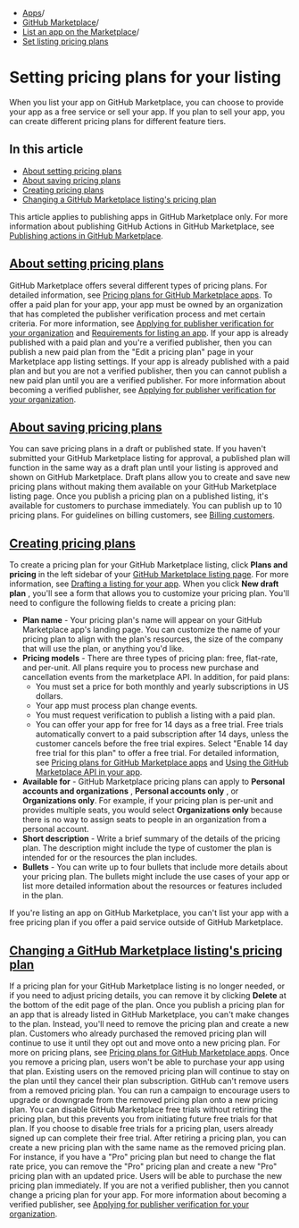   * [Apps](https://docs.github.com/en/apps "Apps")/
  * [GitHub Marketplace](https://docs.github.com/en/apps/github-marketplace "GitHub Marketplace")/
  * [List an app on the Marketplace](https://docs.github.com/en/apps/github-marketplace/listing-an-app-on-github-marketplace "List an app on the Marketplace")/
  * [Set listing pricing plans](https://docs.github.com/en/apps/github-marketplace/listing-an-app-on-github-marketplace/setting-pricing-plans-for-your-listing "Set listing pricing plans")


# Setting pricing plans for your listing
When you list your app on GitHub Marketplace, you can choose to provide your app as a free service or sell your app. If you plan to sell your app, you can create different pricing plans for different feature tiers.
## In this article
  * [About setting pricing plans](https://docs.github.com/en/apps/github-marketplace/listing-an-app-on-github-marketplace/setting-pricing-plans-for-your-listing#about-setting-pricing-plans)
  * [About saving pricing plans](https://docs.github.com/en/apps/github-marketplace/listing-an-app-on-github-marketplace/setting-pricing-plans-for-your-listing#about-saving-pricing-plans)
  * [Creating pricing plans](https://docs.github.com/en/apps/github-marketplace/listing-an-app-on-github-marketplace/setting-pricing-plans-for-your-listing#creating-pricing-plans)
  * [Changing a GitHub Marketplace listing's pricing plan](https://docs.github.com/en/apps/github-marketplace/listing-an-app-on-github-marketplace/setting-pricing-plans-for-your-listing#changing-a-github-marketplace-listings-pricing-plan)


This article applies to publishing apps in GitHub Marketplace only. For more information about publishing GitHub Actions in GitHub Marketplace, see [Publishing actions in GitHub Marketplace](https://docs.github.com/en/actions/creating-actions/publishing-actions-in-github-marketplace).
## [About setting pricing plans](https://docs.github.com/en/apps/github-marketplace/listing-an-app-on-github-marketplace/setting-pricing-plans-for-your-listing#about-setting-pricing-plans)
GitHub Marketplace offers several different types of pricing plans. For detailed information, see [Pricing plans for GitHub Marketplace apps](https://docs.github.com/en/apps/github-marketplace/selling-your-app-on-github-marketplace/pricing-plans-for-github-marketplace-apps).
To offer a paid plan for your app, your app must be owned by an organization that has completed the publisher verification process and met certain criteria. For more information, see [Applying for publisher verification for your organization](https://docs.github.com/en/apps/github-marketplace/github-marketplace-overview/applying-for-publisher-verification-for-your-organization) and [Requirements for listing an app](https://docs.github.com/en/apps/github-marketplace/creating-apps-for-github-marketplace/requirements-for-listing-an-app).
If your app is already published with a paid plan and you're a verified publisher, then you can publish a new paid plan from the "Edit a pricing plan" page in your Marketplace app listing settings.
If your app is already published with a paid plan and but you are not a verified publisher, then you can cannot publish a new paid plan until you are a verified publisher. For more information about becoming a verified publisher, see [Applying for publisher verification for your organization](https://docs.github.com/en/apps/github-marketplace/github-marketplace-overview/applying-for-publisher-verification-for-your-organization).
## [About saving pricing plans](https://docs.github.com/en/apps/github-marketplace/listing-an-app-on-github-marketplace/setting-pricing-plans-for-your-listing#about-saving-pricing-plans)
You can save pricing plans in a draft or published state. If you haven't submitted your GitHub Marketplace listing for approval, a published plan will function in the same way as a draft plan until your listing is approved and shown on GitHub Marketplace. Draft plans allow you to create and save new pricing plans without making them available on your GitHub Marketplace listing page. Once you publish a pricing plan on a published listing, it's available for customers to purchase immediately. You can publish up to 10 pricing plans.
For guidelines on billing customers, see [Billing customers](https://docs.github.com/en/apps/github-marketplace/selling-your-app-on-github-marketplace/billing-customers).
## [Creating pricing plans](https://docs.github.com/en/apps/github-marketplace/listing-an-app-on-github-marketplace/setting-pricing-plans-for-your-listing#creating-pricing-plans)
To create a pricing plan for your GitHub Marketplace listing, click **Plans and pricing** in the left sidebar of your [GitHub Marketplace listing page](https://github.com/marketplace/manage). For more information, see [Drafting a listing for your app](https://docs.github.com/en/apps/github-marketplace/listing-an-app-on-github-marketplace/drafting-a-listing-for-your-app).
When you click **New draft plan** , you'll see a form that allows you to customize your pricing plan. You'll need to configure the following fields to create a pricing plan:
  * **Plan name** - Your pricing plan's name will appear on your GitHub Marketplace app's landing page. You can customize the name of your pricing plan to align with the plan's resources, the size of the company that will use the plan, or anything you'd like.
  * **Pricing models** - There are three types of pricing plan: free, flat-rate, and per-unit. All plans require you to process new purchase and cancellation events from the marketplace API. In addition, for paid plans:
    * You must set a price for both monthly and yearly subscriptions in US dollars.
    * Your app must process plan change events.
    * You must request verification to publish a listing with a paid plan.
    * You can offer your app for free for 14 days as a free trial. Free trials automatically convert to a paid subscription after 14 days, unless the customer cancels before the free trial expires. Select "Enable 14 day free trial for this plan" to offer a free trial.
For detailed information, see [Pricing plans for GitHub Marketplace apps](https://docs.github.com/en/apps/github-marketplace/selling-your-app-on-github-marketplace/pricing-plans-for-github-marketplace-apps) and [Using the GitHub Marketplace API in your app](https://docs.github.com/en/apps/github-marketplace/using-the-github-marketplace-api-in-your-app).
  * **Available for** - GitHub Marketplace pricing plans can apply to **Personal accounts and organizations** , **Personal accounts only** , or **Organizations only**. For example, if your pricing plan is per-unit and provides multiple seats, you would select **Organizations only** because there is no way to assign seats to people in an organization from a personal account.
  * **Short description** - Write a brief summary of the details of the pricing plan. The description might include the type of customer the plan is intended for or the resources the plan includes.
  * **Bullets** - You can write up to four bullets that include more details about your pricing plan. The bullets might include the use cases of your app or list more detailed information about the resources or features included in the plan.


If you're listing an app on GitHub Marketplace, you can't list your app with a free pricing plan if you offer a paid service outside of GitHub Marketplace.
## [Changing a GitHub Marketplace listing's pricing plan](https://docs.github.com/en/apps/github-marketplace/listing-an-app-on-github-marketplace/setting-pricing-plans-for-your-listing#changing-a-github-marketplace-listings-pricing-plan)
If a pricing plan for your GitHub Marketplace listing is no longer needed, or if you need to adjust pricing details, you can remove it by clicking **Delete** at the bottom of the edit page of the plan.
Once you publish a pricing plan for an app that is already listed in GitHub Marketplace, you can't make changes to the plan. Instead, you'll need to remove the pricing plan and create a new plan. Customers who already purchased the removed pricing plan will continue to use it until they opt out and move onto a new pricing plan. For more on pricing plans, see [Pricing plans for GitHub Marketplace apps](https://docs.github.com/en/apps/github-marketplace/selling-your-app-on-github-marketplace/pricing-plans-for-github-marketplace-apps).
Once you remove a pricing plan, users won't be able to purchase your app using that plan. Existing users on the removed pricing plan will continue to stay on the plan until they cancel their plan subscription.
GitHub can't remove users from a removed pricing plan. You can run a campaign to encourage users to upgrade or downgrade from the removed pricing plan onto a new pricing plan.
You can disable GitHub Marketplace free trials without retiring the pricing plan, but this prevents you from initiating future free trials for that plan. If you choose to disable free trials for a pricing plan, users already signed up can complete their free trial.
After retiring a pricing plan, you can create a new pricing plan with the same name as the removed pricing plan. For instance, if you have a "Pro" pricing plan but need to change the flat rate price, you can remove the "Pro" pricing plan and create a new "Pro" pricing plan with an updated price. Users will be able to purchase the new pricing plan immediately.
If you are not a verified publisher, then you cannot change a pricing plan for your app. For more information about becoming a verified publisher, see [Applying for publisher verification for your organization](https://docs.github.com/en/apps/github-marketplace/github-marketplace-overview/applying-for-publisher-verification-for-your-organization).
